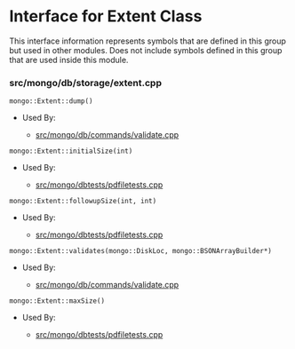 
# Interface for Extent Class
This interface information represents symbols that are defined in this group but used in other modules.  Does not include symbols defined in this group that are used inside this module.

### src/mongo/db/storage/extent.cpp

<div></div>

    mongo::Extent::dump()

- Used By:

    - [src/mongo/db/commands/validate.cpp](../../../../query\_and\_operation\_handling/database\_commands)

<div></div>

    mongo::Extent::initialSize(int)

- Used By:

    - [src/mongo/dbtests/pdfiletests.cpp](../../../../tests/unit\_tests)

<div></div>

    mongo::Extent::followupSize(int, int)

- Used By:

    - [src/mongo/dbtests/pdfiletests.cpp](../../../../tests/unit\_tests)

<div></div>

    mongo::Extent::validates(mongo::DiskLoc, mongo::BSONArrayBuilder*)

- Used By:

    - [src/mongo/db/commands/validate.cpp](../../../../query\_and\_operation\_handling/database\_commands)

<div></div>

    mongo::Extent::maxSize()

- Used By:

    - [src/mongo/dbtests/pdfiletests.cpp](../../../../tests/unit\_tests)
